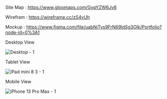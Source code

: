 Site Map : https://www.gloomaps.com/GypYZW6Jv6

Wirefram : https://wireframe.cc/zS4vUh

Mockup : https://www.figma.com/file/uabNiTys9FrN69ldSg3Olk/Portfolio?node-id=0%3A1

Desktop View

![Desktop - 1](https://user-images.githubusercontent.com/101160326/190047547-8df35f03-2431-4e23-b141-0944e95b7daf.png)

Tablet View

![iPad mini 8 3 - 1](https://user-images.githubusercontent.com/101160326/190048152-0b4bb418-f612-42b5-b25f-4b0ccbd0ae56.png)

Mobile View

![iPhone 13 Pro Max - 1](https://user-images.githubusercontent.com/101160326/190048176-1f99002d-c2af-4df9-9166-479b6b014257.png)
